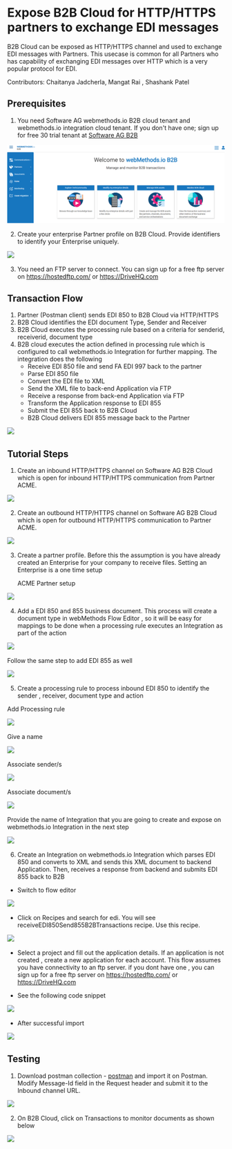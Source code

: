 # Expose B2B Cloud for HTTP/HTTPS partners to exchange EDI messages

B2B Cloud can be exposed as HTTP/HTTPS channel and used to exchange EDI messages with Partners. This usecase is common for all Partners who has capability of exchanging EDI messages over HTTP which is a very popular protocol for EDI.

Contributors: Chaitanya Jadcherla, Mangat Rai , Shashank Patel


## Prerequisites
1. You need Software AG webmethods.io B2B cloud tenant and webmethods.io integration cloud tenant. If you don't have one; sign up for free 30 trial tenant at [Software AG B2B](https://signup.softwareag.cloud/#/?product=b2b)

![](images/B2BLandingPage.png)

2. Create your enterprise Partner profile on B2B Cloud. Provide identifiers to identify your Enterprise uniquely.

![](https://github.com/mangatrai/webmethods-b2b-examples/blob/master/http-receive-edi-850-855/images/MyEnterprise.png)

3. You need an FTP server to connect. You can sign up for a free ftp server on https://hostedftp.com/ or https://DriveHQ.com

## Transaction Flow
1. Partner (Postman client) sends EDI 850 to B2B Cloud via HTTP/HTTPS
1. B2B Cloud identifies the EDI document Type, Sender and Receiver 
1. B2B Cloud executes the processing rule based on a criteria for senderid, receiverid, document type
1. B2B cloud executes the action defined in processing rule which is configured to call webmethods.io Integration for further mapping. The integration does the following
	- Receive EDI 850 file and send FA EDI 997 back to the partner
	- Parse EDI 850 file 
	- Convert the EDI file to XML
	- Send the XML file to back-end Application via FTP
	- Receive a response from back-end Application via FTP
	- Transform the Application response to EDI 855
	- Submit the EDI 855 back to B2B Cloud
	- B2B Cloud delivers EDI 855 message back to the Partner

![](https://github.com/mangatrai/webmethods-b2b-examples/blob/master/http-receive-edi-850-855/images/EDIFlow_HTTP.png)


## Tutorial Steps
1. Create an inbound HTTP/HTTPS channel on Software AG B2B Cloud which is open for inbound HTTP/HTTPS communication from Partner ACME.

![](https://github.com/mangatrai/webmethods-b2b-examples/blob/master/http-receive-edi-850-855/images/http-in-channel.jpg)

2. Create an outbound HTTP/HTTPS channel on Software AG B2B Cloud which is open for outbound HTTP/HTTPS communication to Partner ACME.

![](https://github.com/mangatrai/webmethods-b2b-examples/blob/master/http-receive-edi-850-855/images/outChannel.png)

3. Create a partner profile. Before this the assumption is you have already created an Enterprise for your company to receive files. Setting an Enterprise is a one time setup

	ACME Partner setup
	
![](https://github.com/mangatrai/webmethods-b2b-examples/blob/master/http-receive-edi-850-855/images/addpartner.png)

4. Add a EDI 850 and 855 business document. This process will create a document type in webMethods Flow Editor , so it will be easy for mappings to be done when a processing rule executes an Integration as part of the action

![](https://github.com/mangatrai/webmethods-b2b-examples/blob/master/http-receive-edi-850-855/images/addbusinessdocument.png)

Follow the same step to add EDI 855 as well

![](https://github.com/mangatrai/webmethods-b2b-examples/blob/master/http-receive-edi-850-855/images/addEDI850.png)


5. Create a processing rule to process inbound EDI 850 to identify the sender , receiver, document type and action

Add Processing rule

![](https://github.com/mangatrai/webmethods-b2b-examples/blob/master/http-receive-edi-850-855/images/processingRule.png)

Give a name

![](https://github.com/mangatrai/webmethods-b2b-examples/blob/master/http-receive-edi-850-855/images/addProcessingrule1.png)

Associate sender/s

![](https://github.com/mangatrai/webmethods-b2b-examples/blob/master/http-receive-edi-850-855/images/addProcessingrule2.png)

Associate document/s

![](https://github.com/mangatrai/webmethods-b2b-examples/blob/master/http-receive-edi-850-855/images/addProcessingrule3.png)

Provide the name of Integration that you are going to create and expose on webmethods.io Integration in the next step

![](https://github.com/mangatrai/webmethods-b2b-examples/blob/master/http-receive-edi-850-855/images/addProcessingrule4.png)


6. Create an Integration on webmethods.io Integration which parses EDI 850 and converts to XML and sends this XML document to backend Application. Then, receives a response from backend and submits EDI 855 back to B2B

- Switch to flow editor

![](https://github.com/mangatrai/webmethods-b2b-examples/blob/master/http-receive-edi-850-855/images/FlowEditor.png)

- Click on Recipes and search for edi. You will see receiveEDI850Send855B2BTransactions recipe. Use this recipe.

![](https://github.com/mangatrai/webmethods-b2b-examples/blob/master/http-receive-edi-850-855/images/recipe_edi.png)

- Select a project and fill out the application details. If an application is not created , create a new application for each account. This flow assumes you have connectivity to an ftp server. if you dont have one , you can sign up for a free ftp server on https://hostedftp.com/ or https://DriveHQ.com

- See the following code snippet

![](https://github.com/mangatrai/webmethods-b2b-examples/blob/master/http-receive-edi-850-855/images/recipe.png)

- After successful import

![](https://github.com/mangatrai/webmethods-b2b-examples/blob/master/http-receive-edi-850-855/images/receiveEDI850Integration.png)

## Testing

1. Download postman collection - [postman](https://github.com/mangatrai/webmethods-b2b-examples/blob/master/http-receive-edi-850-855/B2B%20wm.io.postman_collection.json) and import it on Postman. Modify Message-Id field in the Request header and submit it to the Inbound channel URL.

![](https://github.com/mangatrai/webmethods-b2b-examples/blob/master/http-receive-edi-850-855/images/postman.png)

2. On B2B Cloud, click on Transactions to monitor documents as shown below

![](https://github.com/mangatrai/webmethods-b2b-examples/blob/master/http-receive-edi-850-855/images/b2btransactions.png)
